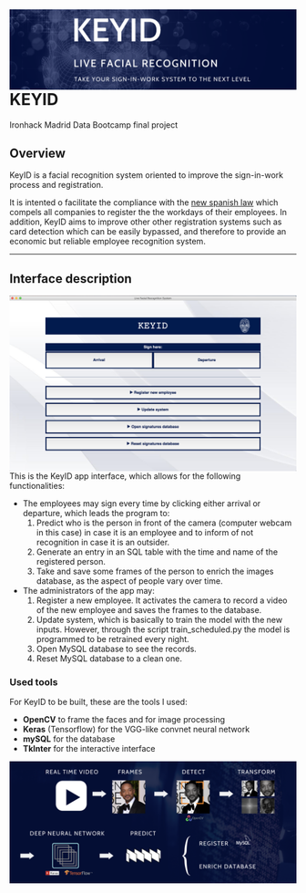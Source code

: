 <img style="float: left;" src="./images/cover.png" width="600">

# KEYID 
Ironhack Madrid Data Bootcamp final project

## Overview

KeyID is a facial recognition system oriented to improve the sign-in-work process and registration. 

It is intented o facilitate the compliance with the [new spanish law](https://www.boe.es/buscar/doc.php?id=BOE-A-2019-3481) which compels all companies to register the the workdays of their employees. In addition, KeyID aims to improve other other registration systems such as card detection which can be easily bypassed, and therefore to provide an economic but reliable employee recognition system.

---

## Interface description

<img style="float: left;" src="./images/screenshot_app.png" width="600">

This is the KeyID app interface, which allows for the following functionalities:
- The employees may sign every time by clicking either arrival or departure, which leads the program to:
    1. Predict who is the person in front of the camera (computer webcam in this case) in case it is an employee and to inform of not recognition in case it is an outsider. 
    2. Generate an entry in an SQL table with the time and name of the registered person.
    3. Take and save some frames of the person to enrich the images database, as the aspect of people vary over time.
- The administrators of the app may:
    1. Register a new employee. It activates the camera to record a video of the new employee and saves the frames to the database.
    2. Update system, which is basically to train the model with the new inputs. However, through the script train_scheduled.py the model is programmed to be retrained every night.
    3. Open MySQL database to see the records.
    4. Reset MySQL database to a clean one.


### Used tools

For KeyID to be built, these are the tools I used:
- **OpenCV** to frame the faces and for image processing
- **Keras** (Tensorflow) for the VGG-like convnet neural network
- **mySQL** for the database
- **TkInter** for the interactive interface

<img style="float: left;" src="./images/process.png" width="600">
